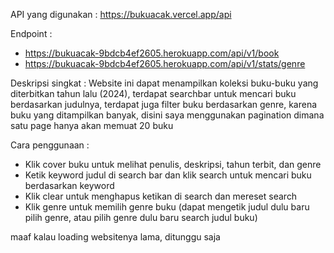 API yang digunakan : 
https://bukuacak.vercel.app/api

Endpoint :
- https://bukuacak-9bdcb4ef2605.herokuapp.com/api/v1/book
- https://bukuacak-9bdcb4ef2605.herokuapp.com/api/v1/stats/genre

Deskripsi singkat :
Website ini dapat menampilkan koleksi buku-buku yang diterbitkan tahun lalu (2024),
terdapat searchbar untuk mencari buku berdasarkan judulnya,
terdapat juga filter buku berdasarkan genre,
karena buku yang ditampilkan banyak, disini saya menggunakan pagination dimana satu page hanya akan memuat 20 buku

Cara penggunaan :
- Klik cover buku untuk melihat penulis, deskripsi, tahun terbit, dan genre
- Ketik keyword judul di search bar dan klik search untuk mencari buku berdasarkan keyword
- Klik clear untuk menghapus ketikan di search dan mereset search
- Klik genre untuk memilih genre buku (dapat mengetik judul dulu baru pilih genre, atau pilih genre dulu baru search judul buku)

maaf kalau loading websitenya lama, ditunggu saja

